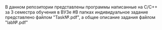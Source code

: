 В данном репозитории представлены программы написанные на C/C++ за 3 семестра обучения в ВУЗе
#В папках индивидуальное задание представлено файлом "Task№.pdf", а общее описание задания файлом "lab№.pdf"
